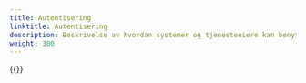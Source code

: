```yaml
---
title: Autentisering
linktitle: Autentisering
description: Beskrivelse av hvordan systemer og tjenesteeiere kan benytte Maskinporten eller ID-porten for å få tilgang til APIer i Altinn 3.
weight: 300
---
```


{{<children>}}